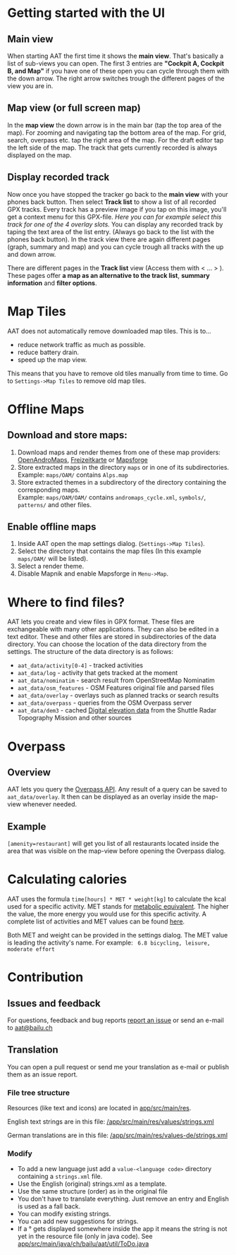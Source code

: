 # Getting started with the UI

## Main view
When starting AAT the first time it shows the **main view**. That's basically a list of sub-views you can open. The first 3 entries are **"Cockpit A, Cockpit B, and Map"** if you have one of these open you can cycle through them with the down arrow. The right arrow switches trough the different pages of the view you are in.

## Map view (or full screen map)
In the **map view** the down arrow is in the main bar (tap the top area of the map). For zooming and navigating tap the bottom area of the map. For grid, search, overpass etc. tap  the right area of the map. For the draft editor tap the left side of the map. 
The track that gets currently recorded is always displayed on the map.

## Display recorded track
Now once you have stopped the tracker go back to the **main view** with your phones back button. Then select **Track list** to show a list of all recorded GPX tracks. Every track has a preview image if you tap on this image, you'll get a context menu for this GPX-file. _Here you can for example select this track for one of the 4 overlay slots._ You can display any recorded track by taping the text area of the list entry. (Always go back to the list with the phones back button). In the track view there are again different pages (graph, summary and map) and you can cycle trough all tracks with the up and down arrow.

There are different pages in the **Track list** view (Access them with < ... > ). These pages offer **a map as an alternative to the track list**, **summary information** and **filter options**.


# Map Tiles
AAT does not automatically remove downloaded map tiles. This is to...

- reduce network traffic as much as possible.
- reduce battery drain.
- speed up the map view.

This means that you have to remove old tiles manually from time to time.
Go to `Settings->Map Tiles` to remove old map tiles.


# Offline Maps
## Download and store maps:
1. Download maps and render themes from one of these map providers:  
[OpenAndroMaps](http://www.openandromaps.org), [Freizeitkarte](http://www.freizeitkarte-osm.de/android/en/index.html) or [Mapsforge](http://download.mapsforge.org/)
2. Store extracted maps in the directory `maps` or in one of its subdirectories.  
Example: `maps/OAM/` contains `Alps.map`
3. Store extracted themes in a subdirectory of the directory containing the corresponding maps.  
Example: `maps/OAM/OAM/` contains `andromaps_cycle.xml`, `symbols/`, `patterns/` and other files.

## Enable offline maps
1. Inside AAT open the map settings dialog. (`Settings->Map Tiles`).
2. Select the directory that contains the map files (In this example `maps/OAM/` will be listed). 
3. Select a render theme.
4. Disable Mapnik and enable Mapsforge in `Menu->Map`.


# Where to find files?
AAT lets you create and view files in GPX format. These files are exchangeable with many other applications. They can also be edited in a text editor. 
These and other files are stored in subdirectories of the data directory. You can choose the location of the data directory from the settings.
The structure of the data directory is as follows: 

- `aat_data/activity[0-4]` - tracked activities
- `aat_data/log`           - activity that gets tracked at the moment
- `aat_data/nominatim`     - search result from OpenStreetMap Nominatim
- `aat_data/osm_features`  - OSM Features original file and parsed files
- `aat_data/overlay`       - overlays such as planned tracks or search results
- `aat_data/overpass`      - queries from the OSM Overpass server
- `aat_data/dem3`          - cached [Digital elevation data](http://viewfinderpanoramas.org/dem3.html) from the Shuttle Radar Topography Mission and other sources


# Overpass
## Overview
AAT lets you query the [Overpass API](http://wiki.openstreetmap.org/wiki/Overpass_API). Any result of a query can be saved to `aat_data/overlay`. It then can be displayed as an overlay inside the map-view whenever needed.

## Example
`[amenity=restaurant]` will get you list of all restaurants located inside the area that was visible on the map-view before opening the Overpass dialog. 


# Calculating calories
AAT uses the formula `time[hours] * MET * weight[kg]` to calculate the kcal used for a specific activity.
MET stands for [metabolic equivalent](https://en.wikipedia.org/wiki/Metabolic_equivalent). The higher the value, the more energy you would use
for this specific activity. A complete list of activities and MET values can be found [here](https://sites.google.com/site/compendiumofphysicalactivities/Activity-Categories).

Both MET and weight can be provided in the settings dialog. The MET value is leading the activity's name. For example: ` 6.8 bicycling, leisure, moderate effort`


# Contribution
## Issues and feedback
For questions, feedback and bug reports [report an issue](https://github.com/bailuk/AAT/issues) or send an e-mail to aat@bailu.ch

## Translation
You can open a pull request or send me your translation as e-mail or publish them as an issue report.

### File tree structure
Resources (like text and icons) are located in [app/src/main/res](https://github.com/bailuk/AAT/tree/master/app/src/main/res). 

English text strings are in this file: [/app/src/main/res/values/strings.xml](https://github.com/bailuk/AAT/blob/master/app/src/main/res/values/strings.xml)

German translations are in this file: [/app/src/main/res/values-de/strings.xml](https://github.com/bailuk/AAT/blob/master/app/src/main/res/values-de/strings.xml)

### Modify
- To add a new language just add a `value-<language code>` directory containing a `strings.xml` file.
- Use the English (original) strings.xml as a template.
- Use the same structure (order) as in the original file
- You don't have to translate everything. Just remove an entry and English is used as a fall back.
- You can modify existing strings.
- You can add new suggestions for strings.
- If a ° gets displayed somewhere inside the app it means the string is not yet in the resource file (only in java code). See [app/src/main/java/ch/bailu/aat/util/ToDo.java](https://github.com/bailuk/AAT/blob/master/app/src/main/java/ch/bailu/aat/util/ToDo.java)
